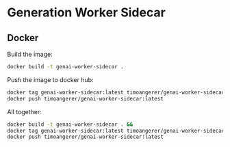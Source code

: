 # Generation Worker Sidecar

## Docker

Build the image:

```bash
docker build -t genai-worker-sidecar .
```

Push the image to docker hub:

```bash
docker tag genai-worker-sidecar:latest timoangerer/genai-worker-sidecar:latest
docker push timoangerer/genai-worker-sidecar:latest
```

All together:

```bash
docker build -t genai-worker-sidecar . &&
docker tag genai-worker-sidecar:latest timoangerer/genai-worker-sidecar:latest &&
docker push timoangerer/genai-worker-sidecar:latest
```